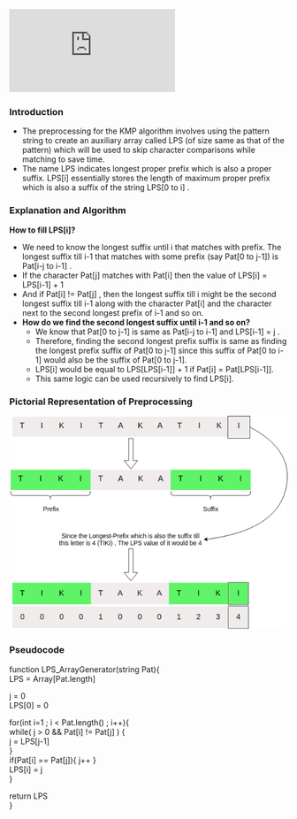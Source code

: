 <iframe src="https://www.youtube.com/embed/StPHqA7-l2M" frameborder="0" allow="autoplay; encrypted-media" allowfullscreen></iframe>

### Introduction

   - The preprocessing for the KMP algorithm involves using the pattern string to create an auxiliary array called LPS (of size same as that of the pattern) which will be used to skip character comparisons while matching to save time.
   - The name LPS indicates longest proper prefix which is also a proper suffix. LPS[i] essentially stores the length of maximum proper prefix which is also a suffix of the string LPS[0 to i] .

### Explanation and Algorithm
**How to fill LPS[i]?**

  -  We need to know the longest suffix until i that matches with prefix. The longest suffix till i-1 that matches with some prefix (say Pat[0 to j-1]) is Pat[i-j to i-1] .
  -  If the character Pat[j] matches with Pat[i] then the value of LPS[i] = LPS[i-1] + 1
  -  And if Pat[i] != Pat[j] , then the longest suffix till i might be the second longest suffix till i-1 along with the character Pat[i] and the character next to the second longest prefix of i-1 and so on.
  -  **How do we find the second longest suffix until i-1 and so on?**
      -  We know that Pat[0 to j-1] is same as Pat[i-j to i-1] and LPS[i-1] = j .
      -  Therefore, finding the second longest prefix suffix is same as finding the longest prefix suffix of Pat[0 to j-1] since this suffix of Pat[0 to i-1] would also be the suffix of Pat[0 to j-1].
      -  LPS[i] would be equal to LPS[LPS[i-1]] + 1 if Pat[i] = Pat[LPS[i-1]].
      -  This same logic can be used recursively to find LPS[i].

### Pictorial Representation of Preprocessing
<img src="images/preprocessingImage.png"/>

### Pseudocode

function LPS_ArrayGenerator(string Pat){ <br>
LPS = Array[Pat.length] <br>
                                    
j = 0 <br>
 LPS[0] = 0 <br>
                                    
 for(int i=1 ; i < Pat.length() ; i++){ <br>
 while( j > 0 && Pat[i] != Pat[j] ) { <br>
 j = LPS[j-1] <br> 
     } <br>
if(Pat[i] == Pat[j]){ j++ } <br>
 LPS[i] = j  <br>
 } <br>
                                    
 return LPS <br>
 }
                            


